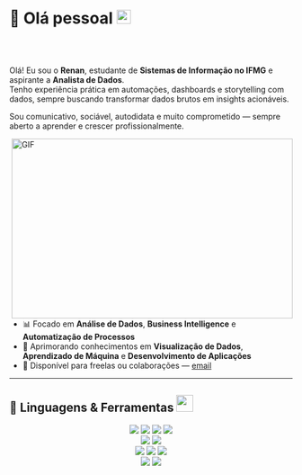 # 👋 Olá pessoal <img src="https://media.giphy.com/media/hvRJCLFzcasrR4ia7z/giphy.gif" width="25px">


<br />
<br />

Olá! Eu sou o **Renan**, estudante de **Sistemas de Informação no IFMG** e aspirante a **Analista de Dados**.  
Tenho experiência prática em automações, dashboards e storytelling com dados, sempre buscando transformar dados brutos em insights acionáveis.

Sou comunicativo, sociável, autodidata e muito comprometido — sempre aberto a aprender e crescer profissionalmente.

<img align="right" alt="GIF" src="https://github.com/abhisheknaiidu/abhisheknaiidu/blob/master/code.gif?raw=true" width="500" height="320" />

- 📊 Focado em **Análise de Dados**, **Business Intelligence** e **Automatização de Processos**  
- 🚀 Aprimorando conhecimentos em **Visualização de Dados**, **Aprendizado de Máquina** e **Desenvolvimento de Aplicações**
- 💼 Disponível para freelas ou colaborações — [email](mailto:renanhenrique2000@hotmail.com)

---

## 🚀 Linguagens & Ferramentas <img src="https://github.com/ritik307/ritik307/blob/main/images/laptop.gif" width="30">

<p align="center">
<img src="https://img.shields.io/badge/-Python-3776AB?style=flat-square&logo=python&logoColor=white"/>
<img src="https://img.shields.io/badge/-Power%20BI-F2C811?style=flat-square&logo=powerbi&logoColor=black"/>
<img src="https://img.shields.io/badge/-SQL-4479A1?style=flat-square&logo=postgresql&logoColor=white"/>
<img src="https://img.shields.io/badge/-Excel-217346?style=flat-square&logo=microsoft-excel&logoColor=white"/>
<br>
<img src="https://img.shields.io/badge/-Power%20Apps-742774?style=flat-square&logo=powerapps&logoColor=white"/>
<img src="https://img.shields.io/badge/-Power%20Automate-0066FF?style=flat-square&logo=powerautomate&logoColor=white"/>
<br>
<img src="https://img.shields.io/badge/-JavaScript-black?style=flat-square&logo=javascript"/>
<img src="https://img.shields.io/badge/-HTML5-E34F26?style=flat-square&logo=html5&logoColor=white"/>
<img src="https://img.shields.io/badge/-CSS3-1572B6?style=flat-square&logo=css3"/>
<br>
<img src="https://img.shields.io/badge/-Git-black?style=flat-square&logo=git"/>
<img src="https://img.shields.io/badge/-GitHub-black?style=flat-square&logo=github"/>
</p>
